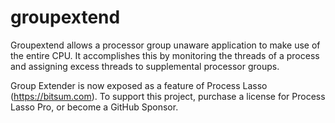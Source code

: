 # groupextend
Groupextend allows a processor group unaware application to make use of the entire CPU. It accomplishes this by monitoring the threads of a process and assigning excess threads to supplemental processor groups.

Group Extender is now exposed as a feature of Process Lasso (https://bitsum.com). To support this project, purchase a license for Process Lasso Pro, or become a GitHub Sponsor.
